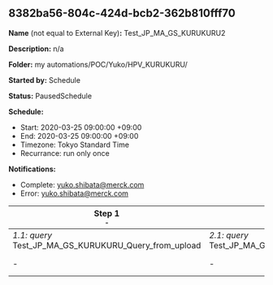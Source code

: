 ## 8382ba56-804c-424d-bcb2-362b810fff70

**Name** (not equal to External Key)**:** Test_JP_MA_GS_KURUKURU2

**Description:** n/a

**Folder:** my automations/POC/Yuko/HPV_KURUKURU/

**Started by:** Schedule

**Status:** PausedSchedule

**Schedule:**

* Start: 2020-03-25 09:00:00 +09:00
* End: 2020-03-25 09:00:00 +09:00
* Timezone: Tokyo Standard Time
* Recurrance: run only once

**Notifications:**

* Complete: yuko.shibata@merck.com
* Error: yuko.shibata@merck.com

| Step 1<br>_<small>-</small>_ | Step 2<br>_<small>-</small>_ | Step 3<br>_<small>-</small>_ | Step 4<br>_<small>-</small>_ | Step 5<br>_<small>-</small>_ |
| --- | --- | --- | --- | --- |
| _1.1: query_<br>Test_JP_MA_GS_KURUKURU_Query_from_upload | _2.1: query_<br>Test_JP_MA_GS_KURUKURU_Update_FilterdFlg1 | _3.1: query_<br>Test_JP_MA_GS_KURUKURU_Query_Mail1A | _4.1: emailSend_<br>Test_JP_MA_GS_KURUKURU_Mail1A | _5.1: query_<br>Test_JP_MA_GS_KURUKURU_Update_SentFlg1 |
| - | - | _3.2: query_<br>Test_JP_MA_GS_KURUKURU_Query_Mail1B | _4.2: emailSend_<br>Test_JP_MA_GS_KURUKURU_Mail1B | - |
